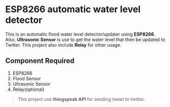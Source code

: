 # ESP8266 automatic water level detector
This is an automatic flood water level detector/updater using **ESP8266**. Also, **Ultrasonic Sensor** is use to get the water level that then be updated to Twitter. This project also include **Relay** for other usage.

## Component Required
1. ESP8266
2. Flood Sensor
3. Ultrasonic Sensor
4. Relay(optional)

> This project use **thingspeak API** for sending tweet to twitter.
